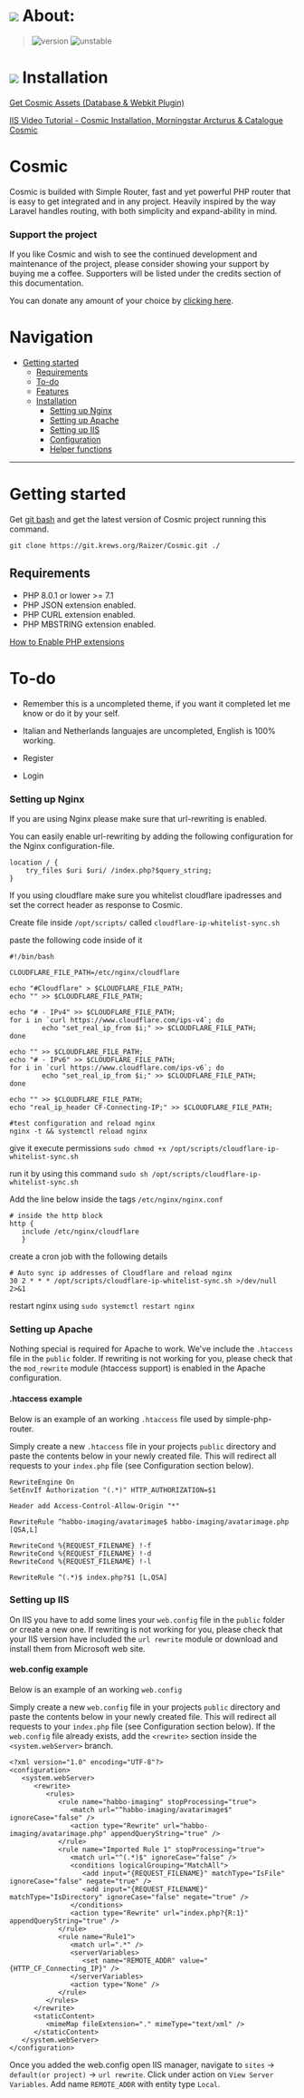 # <img src="https://habborator.org/archive/icons/medium/go_arrow.gif"> About:

> ![version](https://img.shields.io/badge/production-2.5-green?logo=appveyor&style=flat-square) ![unstable](https://img.shields.io/badge/stability-stable-green?logo=appveyor&style=flat-square)


# <img src="https://raw.githubusercontent.com/Wulles/eyethatseeseverything/master/pwrup_pins.gif"> Installation

<a href="https://git.krews.org/Raizer/cosmic-assets">Get Cosmic Assets (Database & Webkit Plugin)</a>

<a href="https://vimeo.com/396311594">IIS Video Tutorial - Cosmic Installation, Morningstar Arcturus & Catalogue Cosmic</a>

# Cosmic

Cosmic is builded with Simple Router, fast and yet powerful PHP router that is easy to get integrated and in any project. Heavily inspired by the way Laravel handles routing, with both simplicity and expand-ability in mind.

### Support the project

If you like Cosmic and wish to see the continued development and maintenance of the project, please consider showing your support by buying me a coffee. Supporters will be listed under the credits section of this documentation.

You can donate any amount of your choice by [clicking here](https://www.paypal.com/donate?hosted_button_id=VQBLKBH8FNKDW).

# Navigation


- [Getting started](#getting-started)
	- [Requirements](#requirements)
   - [To-do](#to-do)
	- [Features](#features)
	- [Installation](#installation)
        - [Setting up Nginx](#setting-up-nginx)
		- [Setting up Apache](#setting-up-apache)
		- [Setting up IIS](#setting-up-iis)
		- [Configuration](#configuration)
		- [Helper functions](#helper-functions)

___

# Getting started

Get [git bash](https://git-scm.com/downloads) and get the latest version of Cosmic project running this command.

```
git clone https://git.krews.org/Raizer/Cosmic.git ./
```

## Requirements

- PHP 8.0.1 or lower >= 7.1 
- PHP JSON extension enabled.
- PHP CURL extension enabled.
- PHP MBSTRING extension enabled.

[How to Enable PHP extensions](https://www.php.net/manual/en/install.pecl.windows.php)

# To-do

- Remember this is a uncompleted theme, if you want it completed let me know or do it by your self.
- Italian and Netherlands languajes are uncompleted, English is 100% working.

- Register
- Login

### Setting up Nginx

If you are using Nginx please make sure that url-rewriting is enabled.

You can easily enable url-rewriting by adding the following configuration for the Nginx configuration-file.

```
location / {
    try_files $uri $uri/ /index.php?$query_string;
}
```

If you using cloudflare make sure you whitelist cloudflare ipadresses and set the correct header as response to Cosmic.

Create file inside `/opt/scripts/` called `cloudflare-ip-whitelist-sync.sh`

paste the following code inside of it
```
#!/bin/bash

CLOUDFLARE_FILE_PATH=/etc/nginx/cloudflare

echo "#Cloudflare" > $CLOUDFLARE_FILE_PATH;
echo "" >> $CLOUDFLARE_FILE_PATH;

echo "# - IPv4" >> $CLOUDFLARE_FILE_PATH;
for i in `curl https://www.cloudflare.com/ips-v4`; do
        echo "set_real_ip_from $i;" >> $CLOUDFLARE_FILE_PATH;
done

echo "" >> $CLOUDFLARE_FILE_PATH;
echo "# - IPv6" >> $CLOUDFLARE_FILE_PATH;
for i in `curl https://www.cloudflare.com/ips-v6`; do
        echo "set_real_ip_from $i;" >> $CLOUDFLARE_FILE_PATH;
done

echo "" >> $CLOUDFLARE_FILE_PATH;
echo "real_ip_header CF-Connecting-IP;" >> $CLOUDFLARE_FILE_PATH;

#test configuration and reload nginx
nginx -t && systemctl reload nginx
```

give it execute permissions `sudo chmod +x /opt/scripts/cloudflare-ip-whitelist-sync.sh`

run it by using this command `sudo sh /opt/scripts/cloudflare-ip-whitelist-sync.sh`

Add the line below inside the tags `/etc/nginx/nginx.conf`
```
# inside the http block
http { 
   include /etc/nginx/cloudflare 
   }
```

create a cron job with the following details
```
# Auto sync ip addresses of Cloudflare and reload nginx
30 2 * * * /opt/scripts/cloudflare-ip-whitelist-sync.sh >/dev/null 2>&1
```

restart nginx using `sudo systemctl restart nginx`

### Setting up Apache

Nothing special is required for Apache to work. We've include the `.htaccess` file in the `public` folder. If rewriting is not working for you, please check that the `mod_rewrite` module (htaccess support) is enabled in the Apache configuration.

#### .htaccess example

Below is an example of an working `.htaccess` file used by simple-php-router.

Simply create a new `.htaccess` file in your projects `public` directory and paste the contents below in your newly created file. This will redirect all requests to your `index.php` file (see Configuration section below).

```
RewriteEngine On
SetEnvIf Authorization "(.*)" HTTP_AUTHORIZATION=$1

Header add Access-Control-Allow-Origin "*"

RewriteRule ^habbo-imaging/avatarimage$ habbo-imaging/avatarimage.php [QSA,L]

RewriteCond %{REQUEST_FILENAME} !-f
RewriteCond %{REQUEST_FILENAME} !-d
RewriteCond %{REQUEST_FILENAME} !-l

RewriteRule ^(.*)$ index.php?$1 [L,QSA]

```

### Setting up IIS

On IIS you have to add some lines your `web.config` file in the `public` folder or create a new one. If rewriting is not working for you, please check that your IIS version have included the `url rewrite` module or download and install them from Microsoft web site.

#### web.config example

Below is an example of an working `web.config` 

Simply create a new `web.config` file in your projects `public` directory and paste the contents below in your newly created file. This will redirect all requests to your `index.php` file (see Configuration section below). If the `web.config` file already exists, add the `<rewrite>` section inside the `<system.webServer>` branch.

```
<?xml version="1.0" encoding="UTF-8"?>
<configuration>
   <system.webServer>
      <rewrite>
         <rules>
            <rule name="habbo-imaging" stopProcessing="true">
               <match url="^habbo-imaging/avatarimage$" ignoreCase="false" />
               <action type="Rewrite" url="habbo-imaging/avatarimage.php" appendQueryString="true" />
            </rule>
            <rule name="Imported Rule 1" stopProcessing="true">
               <match url="^(.*)$" ignoreCase="false" />
               <conditions logicalGrouping="MatchAll">
                  <add input="{REQUEST_FILENAME}" matchType="IsFile" ignoreCase="false" negate="true" />
                  <add input="{REQUEST_FILENAME}" matchType="IsDirectory" ignoreCase="false" negate="true" />
               </conditions>
               <action type="Rewrite" url="index.php?{R:1}" appendQueryString="true" />
            </rule>
            <rule name="Rule1">
               <match url=".*" />
               <serverVariables>
                  <set name="REMOTE_ADDR" value="{HTTP_CF_Connecting_IP}" />
               </serverVariables>
               <action type="None" />
            </rule>
         </rules>
      </rewrite>
      <staticContent>
         <mimeMap fileExtension="." mimeType="text/xml" />
      </staticContent>
   </system.webServer>
</configuration>
```

Once you added the web.config open IIS manager, navigate to `sites` -> `default(or project)` -> `url rewrite`. Click under action on `View Server Variables`. Add name `REMOTE_ADDR` with entity type `Local`. 
